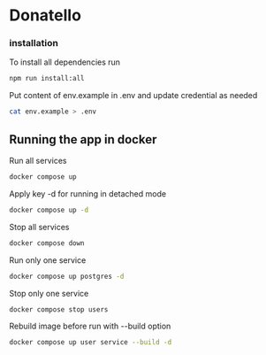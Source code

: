 # Donatello

### installation
To install all dependencies run 
```bash
npm run install:all
```

Put content of env.example in .env and update credential as needed
```bash
cat env.example > .env
```

## Running the app in docker
Run all services
```bash
docker compose up
```
Apply key -d for running in detached mode
```bash
docker compose up -d
```

Stop all services
```bash
docker compose down
```

Run only one service
```bash
docker compose up postgres -d
```

Stop only one service
```bash
docker compose stop users 
```

Rebuild image before run with --build option
```bash
docker compose up user service --build -d
```
